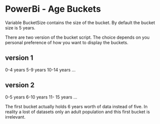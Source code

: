 # PowerBi - Age Buckets

Variable BucketSize contains the size of the bucket.
By default the bucket size is 5 years.

There are two version of the bucket script.
The choice depends on you personal preference of how you want to display the buckets.

## version 1

0-4 years
5-9 years
10-14 years
...

## version 2

0-5 years
6-10 years
11- 15 years
...

The first bucket actually holds 6 years worth of data instead of five.
In reality a lost of datasets only an adult population and this first bucket is irrelevant.
